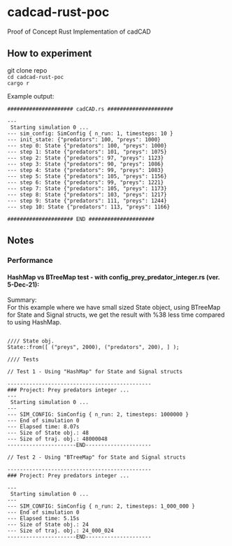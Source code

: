 # cadcad-rust-poc
Proof of Concept Rust Implementation of cadCAD

## How to experiment 
git clone repo  
`cd cadcad-rust-poc`  
`cargo r`  

Example output:
```
##################### cadCAD.rs #####################

---
 Starting simulation 0 ...
--- sim_config: SimConfig { n_run: 1, timesteps: 10 }
--- init_state: {"predators": 100, "preys": 1000}
--- step 0: State {"predators": 100, "preys": 1000}
--- step 1: State {"predators": 101, "preys": 1075}
--- step 2: State {"predators": 97, "preys": 1123}
--- step 3: State {"predators": 90, "preys": 1086}
--- step 4: State {"predators": 99, "preys": 1083}
--- step 5: State {"predators": 105, "preys": 1156}
--- step 6: State {"predators": 99, "preys": 1221}
--- step 7: State {"predators": 105, "preys": 1173}
--- step 8: State {"predators": 103, "preys": 1217}
--- step 9: State {"predators": 111, "preys": 1244}
--- step 10: State {"predators": 113, "preys": 1166}

##################### END #####################
```

## Notes

### Performance

#### HashMap vs BTreeMap test - with config_prey_predator_integer.rs (ver. 5-Dec-21):

Summary:  
For this example where we have small sized State object, using BTreeMap for State and Signal structs, we get the result with %38 less time compared to using HashMap.

```

//// State obj.
State::from([ ("preys", 2000), ("predators", 200), ] );

//// Tests

// Test 1 - Using "HashMap" for State and Signal structs

----------------------------------------------
### Project: Prey predators integer ...
---
 Starting simulation 0 ...
---
--- SIM_CONFIG: SimConfig { n_run: 2, timesteps: 1000000 }
--- End of simulation 0
--- Elapsed time: 8.07s
--- Size of State obj.: 48
--- Size of traj. obj.: 48000048
----------------------END---------------------

// Test 2 - Using "BTreeMap" for State and Signal structs

----------------------------------------------
### Project: Prey predators integer ...

---
 Starting simulation 0 ...
---
--- SIM_CONFIG: SimConfig { n_run: 2, timesteps: 1_000_000 }
--- End of simulation 0
--- Elapsed time: 5.15s
--- Size of State obj.: 24
--- Size of traj. obj.: 24_000_024
----------------------END---------------------
```
